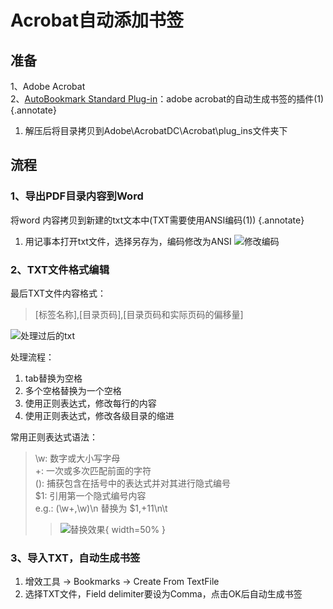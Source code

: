 # Acrobat自动添加书签

## 准备

1、Adobe Acrobat  
2、[AutoBookmark Standard Plug-in](http://www.evermap.com/downloads.asp)：adobe acrobat的自动生成书签的插件(1)
{.annotate}

1.  解压后将目录拷贝到Adobe\\AcrobatDC\\Acrobat\\plug_ins文件夹下 

## 流程

### 1、导出PDF目录内容到Word

将word 内容拷贝到新建的txt文本中(TXT需要使用ANSI编码(1))
{.annotate}

1.  用记事本打开txt文件，选择另存为，编码修改为ANSI ![修改编码](https://i.loli.net/2021/04/23/VvINfuXsZWo9GM5.png)

### 2、TXT文件格式编辑

最后TXT文件内容格式：

> \[标签名称\],\[目录页码\],\[目录页码和实际页码的偏移量\]

![处理过后的txt](https://i.loli.net/2021/04/23/bL2VhIo9FHczCJ8.png)

处理流程：

1.  tab替换为空格
2.  多个空格替换为一个空格
3.  使用正则表达式，修改每行的内容
4.  使用正则表达式，修改各级目录的缩进

常用正则表达式语法：

> \\w: 数字或大小写字母  
> +: 一次或多次匹配前面的字符  
> (): 捕获包含在括号中的表达式并对其进行隐式编号  
> $1: 引用第一个隐式编号内容  
> e.g.: (\\w+,\\w)\\n 替换为 $1,+11\\n\\t
> 
> > ![替换效果](https://i.loli.net/2021/04/23/PSywqdYsxp3Wkfj.png){ width=50% }

### 3、导入TXT，自动生成书签

1.  增效工具 -> Bookmarks -> Create From TextFile
2.  选择TXT文件，Field delimiter要设为Comma，点击OK后自动生成书签